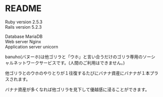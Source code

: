 # README

Ruby version 2.5.3<br>
Rails version 5.2.3

Database MariaDB<br>
Web server Nginx<br>
Application server unicorn


banuho(バヌーホ)は他ゴリラと「ウホ」と言い合うだけのゴリラ専用のソーシャルネットワークサービスです。(人間のご利用はできません。)

他ゴリラとのウホのやりとりが１往復するたびにバナナ資産にバナナが１本プラスされます。

バナナ資産が多くなれば他ゴリラを見下して優越感に浸ることができます。
